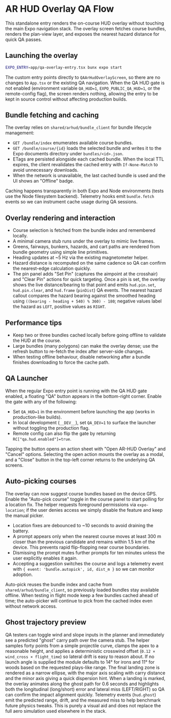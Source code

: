 # AR HUD Overlay QA Flow

This standalone entry renders the on-course HUD overlay without touching the main
Expo navigation stack. The overlay screen fetches course bundles, renders the
plan-view layer, and exposes the nearest hazard distance for quick QA passes.

## Launching the overlay

```sh
EXPO_ENTRY=app/qa-overlay-entry.tsx bunx expo start
```

The custom entry points directly to `QAArHudOverlayScreen`, so there are no
changes to `App.tsx` or the existing QA navigation. When the QA HUD gate is not
enabled (environment variable `QA_HUD=1`, `EXPO_PUBLIC_QA_HUD=1`, or the
remote-config flag), the screen renders nothing, allowing the entry to be kept
in source control without affecting production builds.

## Bundle fetching and caching

The overlay relies on `shared/arhud/bundle_client` for bundle lifecycle
management:

- `GET /bundle/index` enumerates available course bundles.
- `GET /bundle/course/{id}` loads the selected bundle and writes it to the
  Expo documents directory under `bundles/<id>.json`.
- ETags are persisted alongside each cached bundle. When the local TTL expires,
  the client revalidates the cached entry with `If-None-Match` to avoid
  unnecessary downloads.
- When the network is unavailable, the last cached bundle is used and the UI
  shows an "Offline" badge.

Caching happens transparently in both Expo and Node environments (tests use the
Node filesystem backend). Telemetry hooks emit `bundle.fetch` events so we can
instrument cache usage during QA sessions.

## Overlay rendering and interaction

- Course selection is fetched from the bundle index and remembered locally.
- A minimal camera stub runs under the overlay to mimic live frames.
- Greens, fairways, bunkers, hazards, and cart paths are rendered from bundle
  geometry using simple line primitives.
- Heading updates at ~5 Hz via the existing magnetometer helper.
- Hazard distance is recomputed on the same cadence so QA can confirm the
  nearest-edge calculation quickly.
- The pin panel adds "Set Pin" (captures the aimpoint at the crosshair) and
  "Clear Pin" actions for quick targeting. Once a pin is set, the overlay shows
  the live distance/bearing to that point and emits `hud.pin.set`,
  `hud.pin.clear`, and `hud.frame` (`pinDist`) QA events. The nearest hazard
  callout compares the hazard bearing against the smoothed heading using
  `((bearing - heading + 540) % 360) - 180`; negative values label the hazard as
  `LEFT`, positive values as `RIGHT`.

## Performance tips

- Keep two or three bundles cached locally before going offline to validate the
  HUD at the course.
- Large bundles (many polygons) can make the overlay dense; use the refresh
  button to re-fetch the index after server-side changes.
- When testing offline behaviour, disable networking after a bundle finishes
  downloading to force the cache path.


## QA Launcher

When the regular Expo entry point is running with the QA HUD gate enabled, a
floating "QA" button appears in the bottom-right corner. Enable the gate with
any of the following:

- Set `QA_HUD=1` in the environment before launching the app (works in
  production-like builds).
- In local development (`__DEV__`), set `QA_DEV=1` to surface the launcher
  without toggling the production flag.
- Remote config can also flip the gate by returning `RC["qa.hud.enabled"]=true`.

Tapping the button opens an action sheet with "Open AR-HUD Overlay" and
"Cancel" options. Selecting the open action mounts the overlay as a modal, and a
"Close" button in the top-left corner returns to the underlying QA screens.

## Auto-picking courses

The overlay can now suggest course bundles based on the device GPS. Enable the
"Auto-pick course" toggle in the course panel to start polling for a location
fix. The helper requests foreground permissions via `expo-location`; if the
user denies access we simply disable the feature and keep the manual picker.

- Location fixes are debounced to ~10 seconds to avoid draining the battery.
- A prompt appears only when the nearest course moves at least 300 m closer
  than the previous candidate and remains within 1.5 km of the device. This
  prevents rapid flip-flopping near course boundaries.
- Dismissing the prompt mutes further prompts for ten minutes unless the user
  explicitly enables it again.
- Accepting a suggestion switches the course and logs a telemetry event with
  `{ event: 'bundle.autopick', id, dist_m }` so we can monitor adoption.

Auto-pick reuses the bundle index and cache from `shared/arhud/bundle_client`,
so previously loaded bundles stay available offline. When testing in flight mode
keep a few bundles cached ahead of time; the auto-picker will continue to pick
from the cached index even without network access.

## Ghost trajectory preview

QA testers can toggle wind and slope inputs in the planner and immediately see a
predicted "ghost" carry path over the camera stub. The helper samples forty
points from a simple projectile curve, clamps the apex to a reasonable height,
and applies a deterministic crosswind offset (`0.12 × wind_cross × flight_time`)
so lateral drift is easy to reason about. If no launch angle is supplied the
module defaults to 14° for irons and 11° for woods based on the requested
plays-like range. The final landing zone is rendered as a narrow ellipse, with
the major axis scaling with carry distance and the minor axis giving a quick
dispersion hint. When a landing is marked, the overlay animates along the ghost
path for 0.6 seconds and highlights both the longitudinal (long/short) error
and lateral miss (LEFT/RIGHT) so QA can confirm the impact alignment quickly.
Telemetry events (`hud.ghost`) emit the predicted range, drift, and the measured
miss to help benchmark future physics tweaks. This is purely a visual aid and
does not replace the full aero simulation used elsewhere in the stack.
